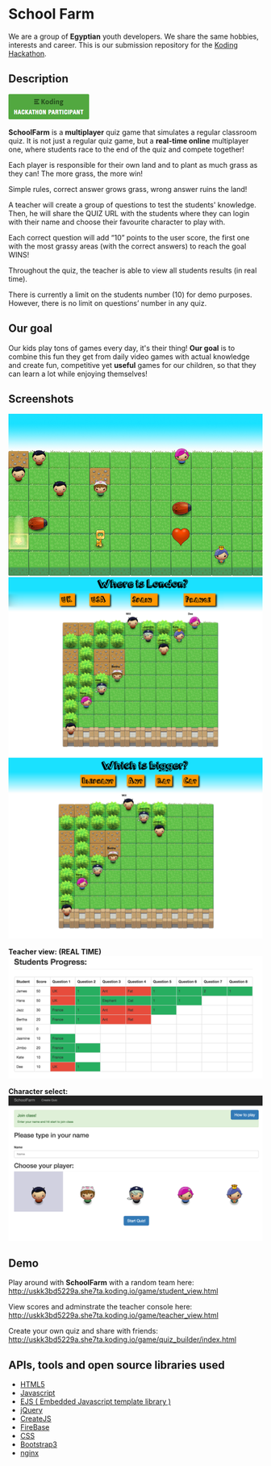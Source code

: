 # School Farm

We are a group of **Egyptian** youth developers. We share the same hobbies, interests and career.
This is our submission repository for the [Koding Hackathon](https://koding.com/Hackathon).

## Description

[![Koding Hackathon](/images/badge.png?raw=true "Koding Hackathon")](https://koding.com/Hackathon)


**SchoolFarm** is a **multiplayer** quiz game that simulates a regular classroom quiz. It is not just a regular quiz game, but a **real-time online** multiplayer one, where students race to the end of the quiz and compete together!

Each player is responsible for their own land and to plant as much grass as they can! The more grass, the more win! 

Simple rules, correct answer grows grass, wrong answer ruins the land!

A teacher will create a group of questions to test the students' knowledge. Then, he will share the QUIZ URL with the students where they can login with their name and choose their favourite character to play with.

Each correct question will add “10” points to the user score, the first one with the most grassy areas (with the correct answers) to reach the goal WINS!

Throughout the quiz, the teacher is able to view all students results (in real time).

There is currently a limit on the students number (10) for demo purposes. However, there is no limit on questions’ number in any quiz.

## Our goal
Our kids play tons of games every day, it's their thing!
**Our goal**  is to combine this fun they get from daily video games with actual knowledge and create fun, competitive yet **useful** games for our children, so that they can learn a lot while enjoying themselves! 

## Screenshots

![SchoolFarm](/images/mockup.jpg "SchoolFarm")
![SchoolFarm](/images/sc1.jpg "SchoolFarm")
![SchoolFarm](/images/sc2.jpg "SchoolFarm")

**Teacher view: (REAL TIME)**
![SchoolFarm](/images/progress.png "SchoolFarm")

**Character select:**
![SchoolFarm](/images/select2.png "SchoolFarm")


## Demo
Play around with **SchoolFarm** with a random team here:
http://uskk3bd5229a.she7ta.koding.io/game/student_view.html

View scores and adminstrate the teacher console here:
http://uskk3bd5229a.she7ta.koding.io/game/teacher_view.html

Create your own quiz and share with friends:
http://uskk3bd5229a.she7ta.koding.io/game/quiz_builder/index.html
## APIs, tools and open source libraries used

* [HTML5](http://www.w3schools.com/html/html5_intro.asp)
* [Javascript](http://www.w3schools.com/js/)
* [EJS ( Embedded Javascript template library )](https://github.com/tj/ejs)
* [jQuery](http://jquery.com/)
* [CreateJS](http://www.createjs.com/)
* [FireBase](https://www.firebase.com/)
* [CSS](http://www.w3schools.com/css/)
* [Bootstrap3](http://getbootstrap.com/)
* [nginx](http://nginx.org/)
